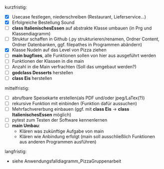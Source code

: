 kurzfristig:
- [x] Usecase festlegen, niederschreiben (Restaurant, Lieferservice...)
- [x] Erfolgreiche Bestellung Sound
- [ ] **class ItalienischesEssen** auf abstrakte Klasse umbauen (in Prg und Klassendiagramm)
- [ ] Struktur schaffen in Github (.py strukturieren/renamen, Ordner Content, Ordner Datenbanken, ggf. filepathes in Programmen abändern)
- [x] Klasse Nudeln auf das Level von Pizza ziehen
- [ ] **main bugfixes**, alle Funktionen sollen von hier aus ausgeführt werden
- [ ] Funktionen der Klassen in die main
- [ ] Anzahl in die Main verfrachten (Soll das umgebaut werden?)
- [ ] **godclass Desserts** herstellen
- [ ] **class Eis** herstellen

mittelfristig:
- [ ] abrufbare Speisekarte erstellen(als PDF und/oder jpeg/LaTex(?))
- [ ] rekursive Funktion mit einbinden (Funktion dafür aussuchen)
- [ ] Mehrfachvererbung einbauen (ggf. mit **class Eis** -> **class ItalienischesEssen** möglich)
- [ ] pytest zum Testen der Software kennenlernen
- [ ] **main Umbau**:
  - Klären was zukünftige Aufgabe von main
  - Klären wie Anbindung erfolgt (main soll ausschließlich Funktionen aus anderen Programmen ausführen)

langfristig:
- siehe Anwendungsfalldiagramm_PizzaGruppenarbeit
